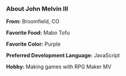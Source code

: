 ### About John Melvin III

**From:** Broomfield, CO

**Favorite Food:** Mabo Tofu

**Favorite Color:** Purple

**Preferred Development Language:** JavaScript

**Hobby:** Making games with RPG Maker MV

